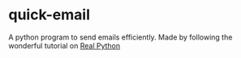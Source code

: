 # quick-email
A python program to send emails efficiently.  Made by following the wonderful tutorial on [Real Python](https://realpython.com/python-send-email/)
